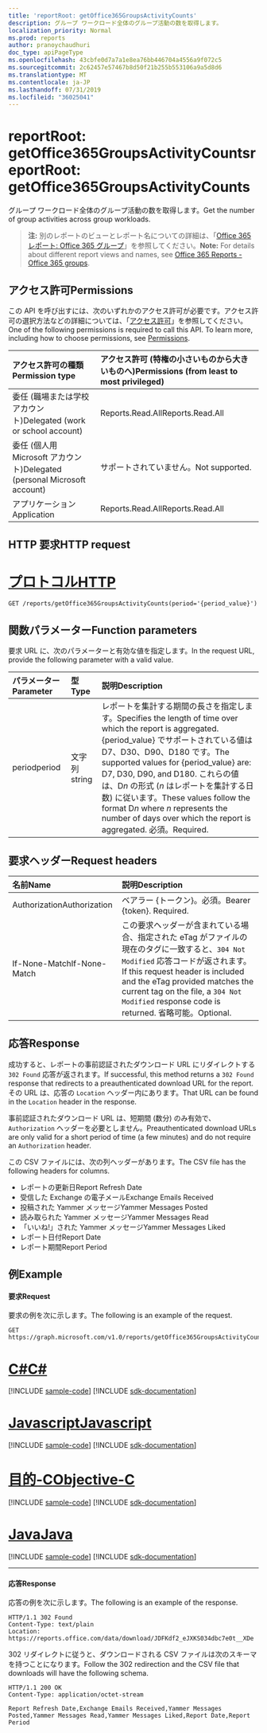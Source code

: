 ```yaml
---
title: 'reportRoot: getOffice365GroupsActivityCounts'
description: グループ ワークロード全体のグループ活動の数を取得します。
localization_priority: Normal
ms.prod: reports
author: pranoychaudhuri
doc_type: apiPageType
ms.openlocfilehash: 43cbfe0d7a7a1e8ea76bb446704a4556a9f072c5
ms.sourcegitcommit: 2c62457e57467b8d50f21b255b553106a9a5d8d6
ms.translationtype: MT
ms.contentlocale: ja-JP
ms.lasthandoff: 07/31/2019
ms.locfileid: "36025041"
---
```

# <a name="reportroot-getoffice365groupsactivitycounts"></a><span data-ttu-id="839fd-103">reportRoot: getOffice365GroupsActivityCounts</span><span class="sxs-lookup"><span data-stu-id="839fd-103">reportRoot: getOffice365GroupsActivityCounts</span></span>

<span data-ttu-id="839fd-104">グループ ワークロード全体のグループ活動の数を取得します。</span><span class="sxs-lookup"><span data-stu-id="839fd-104">Get the number of group activities across group workloads.</span></span>

> <span data-ttu-id="839fd-105">**注:** 別のレポートのビューとレポート名についての詳細は、「[Office 365 レポート: Office 365 グループ](https://support.office.com/client/Office-365-groups-a27f1a99-3557-4f85-9560-a28e3d822a40)」を参照してください。</span><span class="sxs-lookup"><span data-stu-id="839fd-105">**Note:** For details about different report views and names, see [Office 365 Reports - Office 365 groups](https://support.office.com/client/Office-365-groups-a27f1a99-3557-4f85-9560-a28e3d822a40).</span></span>

## <a name="permissions"></a><span data-ttu-id="839fd-106">アクセス許可</span><span class="sxs-lookup"><span data-stu-id="839fd-106">Permissions</span></span>

<span data-ttu-id="839fd-p101">この API を呼び出すには、次のいずれかのアクセス許可が必要です。アクセス許可の選択方法などの詳細については、「[アクセス許可](/graph/permissions-reference)」を参照してください。</span><span class="sxs-lookup"><span data-stu-id="839fd-p101">One of the following permissions is required to call this API. To learn more, including how to choose permissions, see [Permissions](/graph/permissions-reference).</span></span>

| <span data-ttu-id="839fd-109">アクセス許可の種類</span><span class="sxs-lookup"><span data-stu-id="839fd-109">Permission type</span></span>                        | <span data-ttu-id="839fd-110">アクセス許可 (特権の小さいものから大きいものへ)</span><span class="sxs-lookup"><span data-stu-id="839fd-110">Permissions (from least to most privileged)</span></span> |
| :------------------------------------- | :--------------------------------------- |
| <span data-ttu-id="839fd-111">委任 (職場または学校アカウント)</span><span class="sxs-lookup"><span data-stu-id="839fd-111">Delegated (work or school account)</span></span>     | <span data-ttu-id="839fd-112">Reports.Read.All</span><span class="sxs-lookup"><span data-stu-id="839fd-112">Reports.Read.All</span></span>                         |
| <span data-ttu-id="839fd-113">委任 (個人用 Microsoft アカウント)</span><span class="sxs-lookup"><span data-stu-id="839fd-113">Delegated (personal Microsoft account)</span></span> | <span data-ttu-id="839fd-114">サポートされていません。</span><span class="sxs-lookup"><span data-stu-id="839fd-114">Not supported.</span></span>                           |
| <span data-ttu-id="839fd-115">アプリケーション</span><span class="sxs-lookup"><span data-stu-id="839fd-115">Application</span></span>                            | <span data-ttu-id="839fd-116">Reports.Read.All</span><span class="sxs-lookup"><span data-stu-id="839fd-116">Reports.Read.All</span></span>                         |

## <a name="http-request"></a><span data-ttu-id="839fd-117">HTTP 要求</span><span class="sxs-lookup"><span data-stu-id="839fd-117">HTTP request</span></span>


# <a name="httptabhttp"></a>[<span data-ttu-id="839fd-118">プロトコル</span><span class="sxs-lookup"><span data-stu-id="839fd-118">HTTP</span></span>](#tab/http)
<!-- { "blockType": "ignored" } --> 

```http
GET /reports/getOffice365GroupsActivityCounts(period='{period_value}')
```

## <a name="function-parameters"></a><span data-ttu-id="839fd-119">関数パラメーター</span><span class="sxs-lookup"><span data-stu-id="839fd-119">Function parameters</span></span>

<span data-ttu-id="839fd-120">要求 URL に、次のパラメーターと有効な値を指定します。</span><span class="sxs-lookup"><span data-stu-id="839fd-120">In the request URL, provide the following parameter with a valid value.</span></span>

| <span data-ttu-id="839fd-121">パラメーター</span><span class="sxs-lookup"><span data-stu-id="839fd-121">Parameter</span></span> | <span data-ttu-id="839fd-122">型</span><span class="sxs-lookup"><span data-stu-id="839fd-122">Type</span></span>   | <span data-ttu-id="839fd-123">説明</span><span class="sxs-lookup"><span data-stu-id="839fd-123">Description</span></span>                              |
| :-------- | :----- | :--------------------------------------- |
| <span data-ttu-id="839fd-124">period</span><span class="sxs-lookup"><span data-stu-id="839fd-124">period</span></span>    | <span data-ttu-id="839fd-125">文字列</span><span class="sxs-lookup"><span data-stu-id="839fd-125">string</span></span> | <span data-ttu-id="839fd-126">レポートを集計する期間の長さを指定します。</span><span class="sxs-lookup"><span data-stu-id="839fd-126">Specifies the length of time over which the report is aggregated.</span></span> <span data-ttu-id="839fd-127">{period_value} でサポートされている値は D7、D30、D90、D180 です。</span><span class="sxs-lookup"><span data-stu-id="839fd-127">The supported values for {period_value} are: D7, D30, D90, and D180.</span></span> <span data-ttu-id="839fd-128">これらの値は、D*n* の形式 (*n* はレポートを集計する日数) に従います。</span><span class="sxs-lookup"><span data-stu-id="839fd-128">These values follow the format D*n* where *n* represents the number of days over which the report is aggregated.</span></span> <span data-ttu-id="839fd-129">必須。</span><span class="sxs-lookup"><span data-stu-id="839fd-129">Required.</span></span> |

## <a name="request-headers"></a><span data-ttu-id="839fd-130">要求ヘッダー</span><span class="sxs-lookup"><span data-stu-id="839fd-130">Request headers</span></span>

| <span data-ttu-id="839fd-131">名前</span><span class="sxs-lookup"><span data-stu-id="839fd-131">Name</span></span>          | <span data-ttu-id="839fd-132">説明</span><span class="sxs-lookup"><span data-stu-id="839fd-132">Description</span></span>                              |
| :------------ | :--------------------------------------- |
| <span data-ttu-id="839fd-133">Authorization</span><span class="sxs-lookup"><span data-stu-id="839fd-133">Authorization</span></span> | <span data-ttu-id="839fd-p103">ベアラー {トークン}。必須。</span><span class="sxs-lookup"><span data-stu-id="839fd-p103">Bearer {token}. Required.</span></span>                |
| <span data-ttu-id="839fd-136">If-None-Match</span><span class="sxs-lookup"><span data-stu-id="839fd-136">If-None-Match</span></span> | <span data-ttu-id="839fd-137">この要求ヘッダーが含まれている場合、指定された eTag がファイルの現在のタグに一致すると、`304 Not Modified` 応答コードが返されます。</span><span class="sxs-lookup"><span data-stu-id="839fd-137">If this request header is included and the eTag provided matches the current tag on the file, a `304 Not Modified` response code is returned.</span></span> <span data-ttu-id="839fd-138">省略可能。</span><span class="sxs-lookup"><span data-stu-id="839fd-138">Optional.</span></span> |

## <a name="response"></a><span data-ttu-id="839fd-139">応答</span><span class="sxs-lookup"><span data-stu-id="839fd-139">Response</span></span>

<span data-ttu-id="839fd-140">成功すると、レポートの事前認証されたダウンロード URL にリダイレクトする `302 Found` 応答が返されます。</span><span class="sxs-lookup"><span data-stu-id="839fd-140">If successful, this method returns a `302 Found` response that redirects to a preauthenticated download URL for the report.</span></span> <span data-ttu-id="839fd-141">その URL は、応答の `Location` ヘッダー内にあります。</span><span class="sxs-lookup"><span data-stu-id="839fd-141">That URL can be found in the `Location` header in the response.</span></span>

<span data-ttu-id="839fd-142">事前認証されたダウンロード URL は、短期間 (数分) のみ有効で、`Authorization` ヘッダーを必要としません。</span><span class="sxs-lookup"><span data-stu-id="839fd-142">Preauthenticated download URLs are only valid for a short period of time (a few minutes) and do not require an `Authorization` header.</span></span>

<span data-ttu-id="839fd-143">この CSV ファイルには、次の列ヘッダーがあります。</span><span class="sxs-lookup"><span data-stu-id="839fd-143">The CSV file has the following headers for columns.</span></span>

- <span data-ttu-id="839fd-144">レポートの更新日</span><span class="sxs-lookup"><span data-stu-id="839fd-144">Report Refresh Date</span></span>
- <span data-ttu-id="839fd-145">受信した Exchange の電子メール</span><span class="sxs-lookup"><span data-stu-id="839fd-145">Exchange Emails Received</span></span>
- <span data-ttu-id="839fd-146">投稿された Yammer メッセージ</span><span class="sxs-lookup"><span data-stu-id="839fd-146">Yammer Messages Posted</span></span>
- <span data-ttu-id="839fd-147">読み取られた Yammer メッセージ</span><span class="sxs-lookup"><span data-stu-id="839fd-147">Yammer Messages Read</span></span>
- <span data-ttu-id="839fd-148">「いいね!」された Yammer メッセージ</span><span class="sxs-lookup"><span data-stu-id="839fd-148">Yammer Messages Liked</span></span>
- <span data-ttu-id="839fd-149">レポート日付</span><span class="sxs-lookup"><span data-stu-id="839fd-149">Report Date</span></span>
- <span data-ttu-id="839fd-150">レポート期間</span><span class="sxs-lookup"><span data-stu-id="839fd-150">Report Period</span></span>

## <a name="example"></a><span data-ttu-id="839fd-151">例</span><span class="sxs-lookup"><span data-stu-id="839fd-151">Example</span></span>

#### <a name="request"></a><span data-ttu-id="839fd-152">要求</span><span class="sxs-lookup"><span data-stu-id="839fd-152">Request</span></span>

<span data-ttu-id="839fd-153">要求の例を次に示します。</span><span class="sxs-lookup"><span data-stu-id="839fd-153">The following is an example of the request.</span></span>

<!--{
  "blockType": "request",
  "isComposable": true,
  "name": "reportroot_getoffice365groupsactivitycounts"
}-->

```http
GET https://graph.microsoft.com/v1.0/reports/getOffice365GroupsActivityCounts(period='D7')
```
# <a name="ctabcsharp"></a>[<span data-ttu-id="839fd-154">C#</span><span class="sxs-lookup"><span data-stu-id="839fd-154">C#</span></span>](#tab/csharp)
[!INCLUDE [sample-code](../includes/snippets/csharp/reportroot-getoffice365groupsactivitycounts-csharp-snippets.md)]
[!INCLUDE [sdk-documentation](../includes/snippets/snippets-sdk-documentation-link.md)]

# <a name="javascripttabjavascript"></a>[<span data-ttu-id="839fd-155">Javascript</span><span class="sxs-lookup"><span data-stu-id="839fd-155">Javascript</span></span>](#tab/javascript)
[!INCLUDE [sample-code](../includes/snippets/javascript/reportroot-getoffice365groupsactivitycounts-javascript-snippets.md)]
[!INCLUDE [sdk-documentation](../includes/snippets/snippets-sdk-documentation-link.md)]

# <a name="objective-ctabobjc"></a>[<span data-ttu-id="839fd-156">目的-C</span><span class="sxs-lookup"><span data-stu-id="839fd-156">Objective-C</span></span>](#tab/objc)
[!INCLUDE [sample-code](../includes/snippets/objc/reportroot-getoffice365groupsactivitycounts-objc-snippets.md)]
[!INCLUDE [sdk-documentation](../includes/snippets/snippets-sdk-documentation-link.md)]

# <a name="javatabjava"></a>[<span data-ttu-id="839fd-157">Java</span><span class="sxs-lookup"><span data-stu-id="839fd-157">Java</span></span>](#tab/java)
[!INCLUDE [sample-code](../includes/snippets/java/reportroot-getoffice365groupsactivitycounts-java-snippets.md)]
[!INCLUDE [sdk-documentation](../includes/snippets/snippets-sdk-documentation-link.md)]

---


#### <a name="response"></a><span data-ttu-id="839fd-158">応答</span><span class="sxs-lookup"><span data-stu-id="839fd-158">Response</span></span>

<span data-ttu-id="839fd-159">応答の例を次に示します。</span><span class="sxs-lookup"><span data-stu-id="839fd-159">The following is an example of the response.</span></span>

<!-- {
  "blockType": "response",
  "truncated": true,
  "@odata.type": "microsoft.graph.report"
} -->

```http
HTTP/1.1 302 Found
Content-Type: text/plain
Location: https://reports.office.com/data/download/JDFKdf2_eJXKS034dbc7e0t__XDe
```

<span data-ttu-id="839fd-160">302 リダイレクトに従うと、ダウンロードされる CSV ファイルは次のスキーマを持つことになります。</span><span class="sxs-lookup"><span data-stu-id="839fd-160">Follow the 302 redirection and the CSV file that downloads will have the following schema.</span></span>

<!-- { "blockType": "ignored" } --> 

```http
HTTP/1.1 200 OK
Content-Type: application/octet-stream

Report Refresh Date,Exchange Emails Received,Yammer Messages Posted,Yammer Messages Read,Yammer Messages Liked,Report Date,Report Period
```
<!-- uuid: 8fcb5dbc-d5aa-4681-8e31-b001d5168d79 
2015-10-25 14:57:30 UTC -->
<!-- {
  "type": "#page.annotation",
  "description": "Example",
  "keywords": "",
  "section": "documentation",
  "tocPath": "",
  "suppressions": [
  ]
}-->
